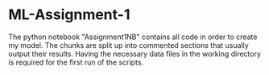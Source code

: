 # ML-Assignment-1
The python notebook "Assignment1NB" contains all code in order to create my model. The chunks are split up into commented sections that usually output their results. Having the necessary data files in the working directory is required for the first run of the scripts. 
